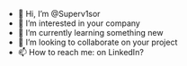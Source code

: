 - 👋 Hi, I’m @Superv1sor
- 👀 I’m interested in your company
- 🌱 I’m currently learning something new
- 💞️ I’m looking to collaborate on your project
- 📫 How to reach me: on LinkedIn?

<!---
Superv1sor/Superv1sor is a ✨ special ✨ repository because its `README.md` (this file) appears on your GitHub profile.
You can click the Preview link to take a look at your changes.
--->
